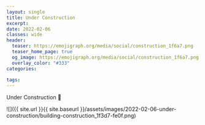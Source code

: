 ```yaml
---
layout: single
title: Under Construction
excerpt: 
date: 2022-02-06
classes: wide
header:
  teaser: https://emojigraph.org/media/social/construction_1f6a7.png
  teaser_home_page: true
  og_image: https://emojigraph.org/media/social/construction_1f6a7.png
  overlay_color: "#333"
categories:
 
tags:  
---
```


Under Construction :construction:


![]({{ site.url }}{{ site.baseurl }}/assets/images/2022-02-06-under-construction/building-construction_1f3d7-fe0f.png)

